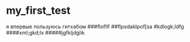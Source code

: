 # my_first_test
я впервые пользуюсь гитхабом
###flofllf
##flpsdaklpof[sa
#kdlogk;ldfg
####xml;gkd;lx
#####jgfkljdglik
